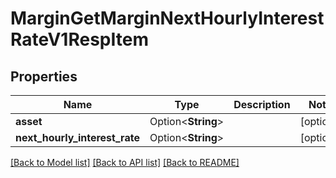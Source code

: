 # MarginGetMarginNextHourlyInterestRateV1RespItem

## Properties

Name | Type | Description | Notes
------------ | ------------- | ------------- | -------------
**asset** | Option<**String**> |  | [optional]
**next_hourly_interest_rate** | Option<**String**> |  | [optional]

[[Back to Model list]](../README.md#documentation-for-models) [[Back to API list]](../README.md#documentation-for-api-endpoints) [[Back to README]](../README.md)



